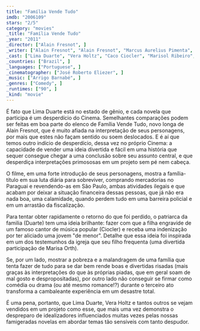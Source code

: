 ```yaml
---
title: "Família Vende Tudo"
imdb: "2006109"
stars: "2/5"
category: "movies"
_title: "Família Vende Tudo"
_year: "2011"
_director: ["Alain Fresnot", ]
_writer: ["Alain Fresnot", "Alain Fresnot", "Marcus Aurelius Pimenta", "José Rubens Chasseraux", "Laerte Coutinho", "Sabina Anzuategui", ]
_cast: ["Lima Duarte", "Vera Holtz", "Caco Ciocler", "Marisol Ribeiro", "Luana Piovani", "Imara Reis", "Juliana Galdino", "Ailton Graça", "Robson Nunes", ]
_countries: ["Brazil", ]
_languages: ["Portuguese", ]
_cinematographer: ["José Roberto Eliezer", ]
_music: ["Arrigo Barnabé", ]
_genres: ["Comedy", ]
_runtimes: ["90", ]
_kind: "movie"
---
```



É fato que Lima Duarte está no estado de gênio, e cada novela que participa é um desperdício do Cinema. Semelhantes comparações podem ser feitas em boa parte do elenco de Família Vende Tudo, novo longa de Alain Fresnot, que é muito afiada na interpretação de seus personagens, por mais que estes não façam sentido ou soem deslocados. E é aí que temos outro indício de desperdício, dessa vez no próprio Cinema: a capacidade de vender uma ideia divertida e fácil em uma história que sequer consegue chegar a uma conclusão sobre seu assunto central, e que desperdiça interpretações primososas em um projeto sem pé nem cabeça.

O filme, em uma forte introdução de seus personagens, mostra a família-título em sua luta diária para sobreviver, comprando mercadorias no Paraguai e revendendo-as em São Paulo, ambas atividades ilegais e que acabam por deixar a situação financeira dessas pessoas, que já não era nada boa, uma calamidade, quando perdem tudo em uma barreira policial e em um arrastão da fiscalização.

Para tentar obter rapidamente o retorno do que foi perdido, o patriarca da familia (Duarte) tem uma ideia brilhante: fazer com que a filha engravide de um famoso cantor de música popular (Ciocler) e receba uma indenização por ter aliciado uma jovem "de menor". Detalhe que essa ideia foi inspirada em um dos testemunhos da igreja que seu filho frequenta (uma divertida participação de Marisa Orth).

Se, por um lado, mostrar a pobreza e a malandragem de uma família que tenta fazer de tudo para se dar bem rende boas e divertidas risadas (mais graças às interpretações do que às próprias piadas, que em geral soam de mal gosto e despropositadas), por outro lado não conseguir se firmar como comédia ou drama (ou até mesmo romance!?) durante o terceiro ato transforma a cambaleante experiência em um desastre total.

É uma pena, portanto, que Lima Duarte, Vera Holtz e tantos outros se vejam vendidos em um projeto como esse, que mais uma vez demonstra o despreparo de idealizadores influenciados muitas vezes pelas nossas famigeradas novelas em abordar temas tão sensíveis com tanto despudor.

